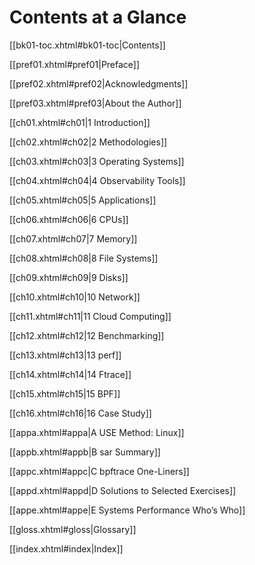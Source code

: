   

# Contents at a Glance

[[bk01-toc.xhtml#bk01-toc|Contents]]

[[pref01.xhtml#pref01|Preface]]

[[pref02.xhtml#pref02|Acknowledgments]]

[[pref03.xhtml#pref03|About the Author]]

[[ch01.xhtml#ch01|1 Introduction]]

[[ch02.xhtml#ch02|2 Methodologies]]

[[ch03.xhtml#ch03|3 Operating Systems]]

[[ch04.xhtml#ch04|4 Observability Tools]]

[[ch05.xhtml#ch05|5 Applications]]

[[ch06.xhtml#ch06|6 CPUs]]

[[ch07.xhtml#ch07|7 Memory]]

[[ch08.xhtml#ch08|8 File Systems]]

[[ch09.xhtml#ch09|9 Disks]]

[[ch10.xhtml#ch10|10 Network]]

[[ch11.xhtml#ch11|11 Cloud Computing]]

[[ch12.xhtml#ch12|12 Benchmarking]]

[[ch13.xhtml#ch13|13 perf]]

[[ch14.xhtml#ch14|14 Ftrace]]

[[ch15.xhtml#ch15|15 BPF]]

[[ch16.xhtml#ch16|16 Case Study]]

[[appa.xhtml#appa|A USE Method: Linux]]

[[appb.xhtml#appb|B sar Summary]]

[[appc.xhtml#appc|C bpftrace One-Liners]]

[[appd.xhtml#appd|D Solutions to Selected Exercises]]

[[appe.xhtml#appe|E Systems Performance Who’s Who]]

[[gloss.xhtml#gloss|Glossary]]

[[index.xhtml#index|Index]]